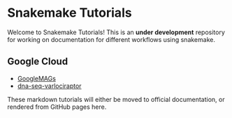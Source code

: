 # Snakemake Tutorials

Welcome to Snakemake Tutorials! This is an **under development** repository for
working on documentation for different workflows using snakemake.

## Google Cloud

 - [GoogleMAGs](GoogleMAGs)
 - [dna-seq-varlociraptor](dna-seq-varlociraptor)

These markdown tutorials will either be moved to official documentation, or 
rendered from GitHub pages here.
